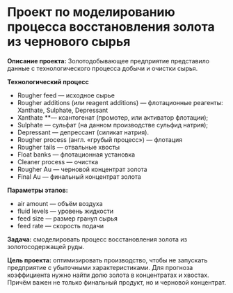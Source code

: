 
# Проект по моделированию процесса восстановления золота из чернового сырья

**Описание проекта:**
Золотодобывающее предприятие представило данные с технологического  процесса добычи и очистки сырья. 

**Технологический процесс**
- Rougher feed — исходное сырье
- Rougher additions (или reagent additions) — флотационные реагенты: Xanthate, Sulphate, Depressant
- Xanthate **— ксантогенат (промотер, или активатор флотации);
- Sulphate — сульфат (на данном производстве сульфид натрия);
- Depressant — депрессант (силикат натрия).
- Rougher process (англ. «грубый процесс») — флотация
- Rougher tails — отвальные хвосты
- Float banks — флотационная установка
- Cleaner process — очистка
- Rougher Au — черновой концентрат золота
- Final Au — финальный концентрат золота

**Параметры этапов:**
- air amount — объём воздуха
- fluid levels — уровень жидкости
- feed size — размер гранул сырья
- feed rate — скорость подачи

**Задача:**
смоделировать процесс восстановления золота из золотосодержащей руды. 

**Цель проекта:**
оптимизировать производство, чтобы не запускать предприятие с убыточными характеристиками.
Для прогноза коэффициента нужно найти долю золота в концентратах и хвостах. Причём важен не только финальный продукт, но и черновой концентрат.
